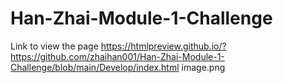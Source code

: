 # Han-Zhai-Module-1-Challenge
Link to view the page
https://htmlpreview.github.io/?https://github.com/zhaihan001/Han-Zhai-Module-1-Challenge/blob/main/Develop/index.html
image.png
